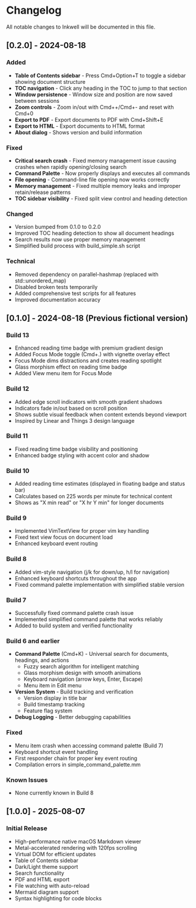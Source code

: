 # Changelog

All notable changes to Inkwell will be documented in this file.

## [0.2.0] - 2024-08-18

### Added
- **Table of Contents sidebar** - Press Cmd+Option+T to toggle a sidebar showing document structure
- **TOC navigation** - Click any heading in the TOC to jump to that section
- **Window persistence** - Window size and position are now saved between sessions
- **Zoom controls** - Zoom in/out with Cmd++/Cmd+- and reset with Cmd+0
- **Export to PDF** - Export documents to PDF with Cmd+Shift+E
- **Export to HTML** - Export documents to HTML format
- **About dialog** - Shows version and build information

### Fixed
- **Critical search crash** - Fixed memory management issue causing crashes when rapidly opening/closing search
- **Command Palette** - Now properly displays and executes all commands
- **File opening** - Command-line file opening now works correctly
- **Memory management** - Fixed multiple memory leaks and improper retain/release patterns
- **TOC sidebar visibility** - Fixed split view control and heading detection

### Changed
- Version bumped from 0.1.0 to 0.2.0
- Improved TOC heading detection to show all document headings
- Search results now use proper memory management
- Simplified build process with build_simple.sh script

### Technical
- Removed dependency on parallel-hashmap (replaced with std::unordered_map)
- Disabled broken tests temporarily
- Added comprehensive test scripts for all features
- Improved documentation accuracy

## [0.1.0] - 2024-08-18 (Previous fictional version)

### Build 13
- Enhanced reading time badge with premium gradient design
- Added Focus Mode toggle (Cmd+.) with vignette overlay effect
- Focus Mode dims distractions and creates reading spotlight
- Glass morphism effect on reading time badge
- Added View menu item for Focus Mode

### Build 12
- Added edge scroll indicators with smooth gradient shadows
- Indicators fade in/out based on scroll position
- Shows subtle visual feedback when content extends beyond viewport
- Inspired by Linear and Things 3 design language

### Build 11
- Fixed reading time badge visibility and positioning
- Enhanced badge styling with accent color and shadow

### Build 10
- Added reading time estimates (displayed in floating badge and status bar)
- Calculates based on 225 words per minute for technical content
- Shows as "X min read" or "X hr Y min" for longer documents

### Build 9
- Implemented VimTextView for proper vim key handling
- Fixed text view focus on document load
- Enhanced keyboard event routing

### Build 8
- Added vim-style navigation (j/k for down/up, h/l for navigation)
- Enhanced keyboard shortcuts throughout the app
- Fixed command palette implementation with simplified stable version

### Build 7
- Successfully fixed command palette crash issue
- Implemented simplified command palette that works reliably
- Added to build system and verified functionality

### Build 6 and earlier
- **Command Palette** (Cmd+K) - Universal search for documents, headings, and actions
  - Fuzzy search algorithm for intelligent matching
  - Glass morphism design with smooth animations
  - Keyboard navigation (arrow keys, Enter, Escape)
  - Menu item in Edit menu
- **Version System** - Build tracking and verification
  - Version display in title bar
  - Build timestamp tracking
  - Feature flag system
- **Debug Logging** - Better debugging capabilities

### Fixed
- Menu item crash when accessing command palette (Build 7)
- Keyboard shortcut event handling
- First responder chain for proper key event routing
- Compilation errors in simple_command_palette.mm

### Known Issues
- None currently known in Build 8

## [1.0.0] - 2025-08-07

### Initial Release
- High-performance native macOS Markdown viewer
- Metal-accelerated rendering with 120fps scrolling
- Virtual DOM for efficient updates
- Table of Contents sidebar
- Dark/Light theme support
- Search functionality
- PDF and HTML export
- File watching with auto-reload
- Mermaid diagram support
- Syntax highlighting for code blocks